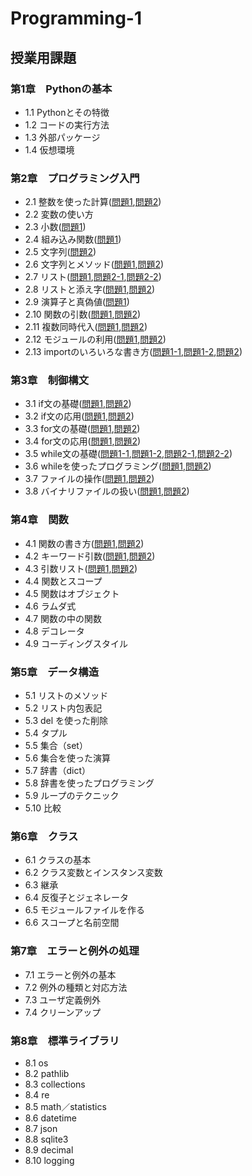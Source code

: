 # Programming-1
## 授業用課題
### 第1章　Pythonの基本
* 1.1 Pythonとその特徴
* 1.2 コードの実行方法
* 1.3 外部パッケージ
* 1.4 仮想環境
### 第2章　プログラミング入門
* 2.1 整数を使った計算([問題1](chapter2/Q2_1_1.py),[問題2](chapter2/Q2_1_2.py))
* 2.2 変数の使い方
* 2.3 小数([問題1](chapter2/Q2_3_1.py))
* 2.4 組み込み関数([問題1](chapter2/Q2_4_1.py))
* 2.5 文字列([問題2](chapter2/Q2_5_2.py))
* 2.6 文字列とメソッド([問題1](chapter2/Q2_6_1.py),[問題2](chapter2/Q2_6_2.py))
* 2.7 リスト([問題1](chapter2/Q2_7_1.py),[問題2-1](chapter2/Q2_7_2_1.py),[問題2-2](chapter2/Q2_7_2_2.py))
* 2.8 リストと添え字([問題1](chapter2/Q2_8_1.py),[問題2](chapter2/Q2_8_2.py))
* 2.9 演算子と真偽値([問題1](chapter2/Q2_9_1.py))
* 2.10 関数の引数([問題1](chapter2/Q2_10_1.py),[問題2](chapter2/Q2_10_2.py))
* 2.11 複数同時代入([問題1](chapter2/Q2_11_1.py),[問題2](chapter2/Q2_11_2.py))
* 2.12 モジュールの利用([問題1](chapter2/Q2_12_1.py),[問題2](chapter2/Q2_12_2.py))
* 2.13 importのいろいろな書き方([問題1-1](chapter2/Q2_13_1_1.py),[問題1-2](chapter2/Q2_13_1_2.py),[問題2](chapter2/Q2_13_2.py))
### 第3章　制御構文
* 3.1 if文の基礎([問題1](chapter3/Q3_1_1.py),[問題2](chapter3/Q3_1_2.py))
* 3.2 if文の応用([問題1](chapter3/Q3_2_1.py),[問題2](chapter3/Q3_2_2.py))
* 3.3 for文の基礎([問題1](chapter3/Q3_3_1.py),[問題2](chapter3/Q3_3_2.py))
* 3.4 for文の応用([問題1](chapter3/Q3_4_1.py),[問題2](chapter3/Q3_4_2.py))
* 3.5 while文の基礎([問題1-1](chapter3/Q3_5_1_1.py),[問題1-2](chapter3/Q3_5_1_2.py),[問題2-1](chapter3/Q3_5_2_1.py),[問題2-2](chapter3/Q3_5_2_2.py))
* 3.6 whileを使ったプログラミング([問題1](chapter3/Q3_6_1.py),[問題2](chapter3/Q3_6_2.py))
* 3.7 ファイルの操作([問題1](chapter3/Q3_7_1.py),[問題2](chapter3/Q3_7_2.py))
* 3.8 バイナリファイルの扱い([問題1](chapter3/Q3_8_1.py),[問題2](chapter3/Q3_8_2.py))
### 第4章　関数
* 4.1 関数の書き方([問題1](chapter4/Q4_1_1.py),[問題2](chapter4/Q4_1_2.py))
* 4.2 キーワード引数([問題1](chapter4/Q4_2_1.py),[問題2](chapter4/Q4_2_2.py))
* 4.3 引数リスト([問題1](chapter4/Q4_3_1.py),[問題2](chapter4/Q4_3_2.py))
* 4.4 関数とスコープ
* 4.5 関数はオブジェクト
* 4.6 ラムダ式
* 4.7 関数の中の関数
* 4.8 デコレータ
* 4.9 コーディングスタイル
### 第5章　データ構造
* 5.1 リストのメソッド
* 5.2 リスト内包表記
* 5.3 del を使った削除
* 5.4 タプル
* 5.5 集合（set）
* 5.6 集合を使った演算
* 5.7 辞書（dict）
* 5.8 辞書を使ったプログラミング
* 5.9 ループのテクニック
* 5.10 比較
### 第6章　クラス
* 6.1 クラスの基本
* 6.2 クラス変数とインスタンス変数
* 6.3 継承
* 6.4 反復子とジェネレータ
* 6.5 モジュールファイルを作る
* 6.6 スコープと名前空間
### 第7章　エラーと例外の処理
* 7.1 エラーと例外の基本
* 7.2 例外の種類と対応方法
* 7.3 ユーザ定義例外
* 7.4 クリーンアップ
### 第8章　標準ライブラリ
* 8.1 os
* 8.2 pathlib
* 8.3 collections
* 8.4 re
* 8.5 math／statistics
* 8.6 datetime
* 8.7 json
* 8.8 sqlite3
* 8.9 decimal
* 8.10 logging
